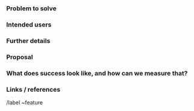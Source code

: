 ### Problem to solve

<!-- What problem do we solve? -->

### Intended users

<!-- Who will use this feature? -->

### Further details

<!-- Include use cases, benefits, and/or goals -->

### Proposal

<!-- How are we going to solve the problem? -->


### What does success look like, and how can we measure that?

<!-- Define both the success metrics and acceptance criteria. Note that success metrics indicate the desired business outcomes, while acceptance criteria indicate when the solution is working correctly. If there is no way to measure success, link to an issue that will implement a way to measure this. -->

### Links / references

/label ~feature